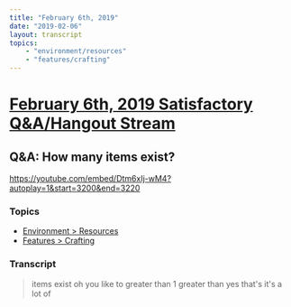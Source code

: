 ```yaml
---
title: "February 6th, 2019"
date: "2019-02-06"
layout: transcript
topics: 
    - "environment/resources"
    - "features/crafting"
---
```

# [February 6th, 2019 Satisfactory Q&A/Hangout Stream](../2019-02-06.md)
## Q&A: How many items exist?
https://youtube.com/embed/Dtm6xIj-wM4?autoplay=1&start=3200&end=3220
### Topics
* [Environment > Resources](../topics/environment/resources.md)
* [Features > Crafting](../topics/features/crafting.md)

### Transcript

> items exist oh you like to greater than
> 1 greater than yes that's it's a lot of
